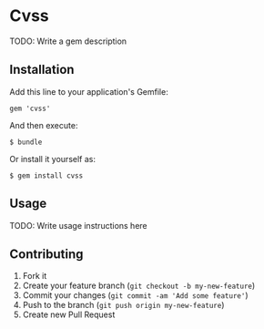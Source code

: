 # Cvss

TODO: Write a gem description

## Installation

Add this line to your application's Gemfile:

    gem 'cvss'

And then execute:

    $ bundle

Or install it yourself as:

    $ gem install cvss

## Usage

TODO: Write usage instructions here

## Contributing

1. Fork it
2. Create your feature branch (`git checkout -b my-new-feature`)
3. Commit your changes (`git commit -am 'Add some feature'`)
4. Push to the branch (`git push origin my-new-feature`)
5. Create new Pull Request
